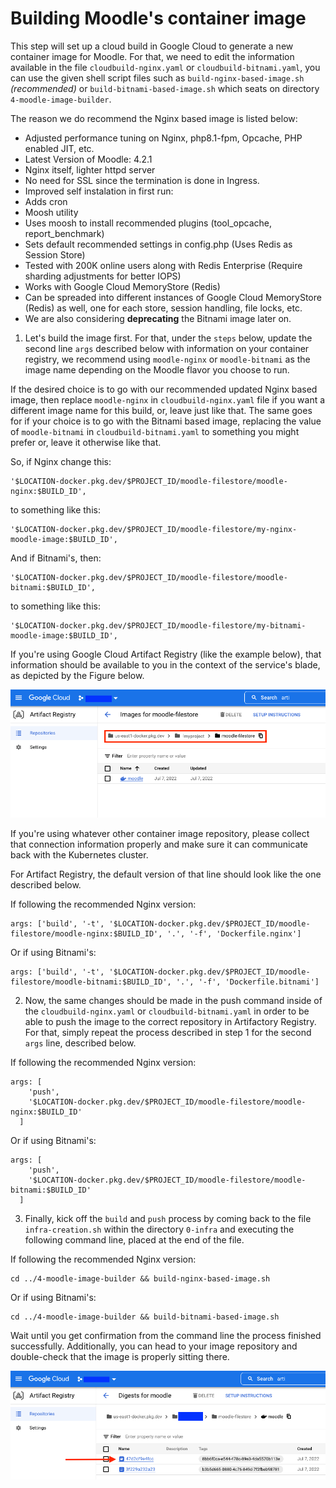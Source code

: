 # Building Moodle's container image

This step will set up a cloud build in Google Cloud to generate a new container image for Moodle. For that, we need to edit the information available in the file `cloudbuild-nginx.yaml` or `cloudbuild-bitnami.yaml`, you can use the given shell script files such as `build-nginx-based-image.sh` *(recommended)* or `build-bitnami-based-image.sh` which seats on directory `4-moodle-image-builder`.

The reason we do recommend the Nginx based image is listed below:
 - Adjusted performance tuning on Nginx, php8.1-fpm, Opcache, PHP enabled JIT, etc.
 - Latest Version of Moodle: 4.2.1
 - Nginx itself, lighter httpd server
 - No need for SSL since the termination is done in Ingress.
 - Improved self instalation in first run:
  - Adds cron
  - Moosh utility
  - Uses moosh to install recommended plugins (tool_opcache, report_benchmark)
  - Sets default recommended settings in config.php (Uses Redis as Session Store)
  - Tested with 200K online users along with Redis Enterprise (Require sharding adjustments for better IOPS)
  - Works with Google Cloud MemoryStore (Redis)
  - Can be spreaded into different instances of Google Cloud MemoryStore (Redis) as well, one for each store, session handling, file locks, etc.
  - We are also considering **deprecating** the Bitnami image later on.

1. Let's build the image first. For that, under the `steps` below, update the second line `args` described below with information on your container registry, we recommend using `moodle-nginx` or `moodle-bitnami` as the image name depending on the Moodle flavor you choose to run.

If the desired choice is to go with our recommended updated Nginx based image, then replace `moodle-nginx` in `cloudbuild-nginx.yaml` file if you want a different image name for this build, or, leave just like that.
The same goes for if your choice is to go with the Bitnami based image, replacing the value of `moodle-bitnami` in `cloudbuild-bitnami.yaml` to something you might prefer or, leave it otherwise like that.

So, if Nginx change this:
```
'$LOCATION-docker.pkg.dev/$PROJECT_ID/moodle-filestore/moodle-nginx:$BUILD_ID',
```
to something like this:
```
'$LOCATION-docker.pkg.dev/$PROJECT_ID/moodle-filestore/my-nginx-moodle-image:$BUILD_ID',
```

And if Bitnami's, then:
```
'$LOCATION-docker.pkg.dev/$PROJECT_ID/moodle-filestore/moodle-bitnami:$BUILD_ID',
```
to something like this:
```
'$LOCATION-docker.pkg.dev/$PROJECT_ID/moodle-filestore/my-bitnami-moodle-image:$BUILD_ID',
```

If you're using Google Cloud Artifact Registry (like the example below), that information should be available to you in the context of the service's blade, as depicted by the Figure below.

<p align="center">
    <img src="../img/artifact-registry-connection-info.png">
</p>

If you're using whatever other container image repository, please collect that connection information properly and make sure it can communicate back with the Kubernetes cluster.

For Artifact Registry, the default version of that line should look like the one described below.

If following the recommended Nginx version:
```
args: ['build', '-t', '$LOCATION-docker.pkg.dev/$PROJECT_ID/moodle-filestore/moodle-nginx:$BUILD_ID', '.', '-f', 'Dockerfile.nginx']
```

Or if using Bitnami's:
```
args: ['build', '-t', '$LOCATION-docker.pkg.dev/$PROJECT_ID/moodle-filestore/moodle-bitnami:$BUILD_ID', '.', '-f', 'Dockerfile.bitnami']
```

2. Now, the same changes should be made in the push command inside of the `cloudbuild-nginx.yaml` or `cloudbuild-bitnami.yaml` in order to be able to push the image to the correct repository in Artifactory Registry. For that, simply repeat the process described in step 1 for the second `args` line, described below.

If following the recommended Nginx version:
```
args: [
    'push',
    '$LOCATION-docker.pkg.dev/$PROJECT_ID/moodle-filestore/moodle-nginx:$BUILD_ID'
  ]
```

Or if using Bitnami's:
```
args: [
    'push',
    '$LOCATION-docker.pkg.dev/$PROJECT_ID/moodle-filestore/moodle-bitnami:$BUILD_ID'
  ]
```

3. Finally, kick off the `build` and `push` process by coming back to the file `infra-creation.sh` within the directory `0-infra` and executing the following command line, placed at the end of the file.

If following the recommended Nginx version:
```
cd ../4-moodle-image-builder && build-nginx-based-image.sh
```

Or if using Bitnami's:
```
cd ../4-moodle-image-builder && build-bitnami-based-image.sh
```

Wait until you get confirmation from the command line the process finished successfully. Additionally, you can head to your image repository and double-check that the image is properly sitting there.

<p align="center">
    <img src="../img/moodle-image-in-container-registry.png">
</p>